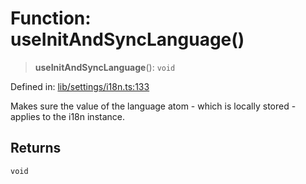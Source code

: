 # Function: useInitAndSyncLanguage()

> **useInitAndSyncLanguage**(): `void`

Defined in: [lib/settings/i18n.ts:133](https://github.com/aldesgroup/goaldn/blob/850e22fffd19501920628173674ada43cba9a29a/lib/settings/i18n.ts#L133)

Makes sure the value of the language atom - which is locally stored - applies to the i18n instance.

## Returns

`void`
